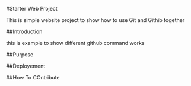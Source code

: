 #Starter Web Project

This is simple website project to show how to use 
Git and Githib together

##Introduction

this is example to show different github command works

##Purpose

##Deployement

##How To COntribute
 
